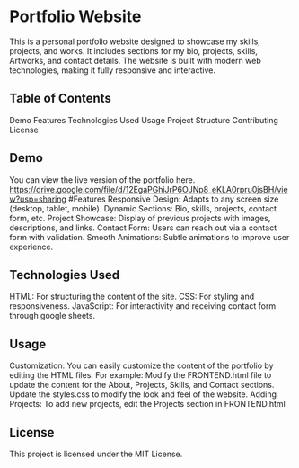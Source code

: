 # Portfolio Website

This is a personal portfolio website designed to showcase my skills, projects, and works. It includes sections for my bio, projects, skills, Artworks, and contact details. 
The website is built with modern web technologies, making it fully responsive and interactive.

## Table of Contents
Demo
Features
Technologies Used
Usage
Project Structure
Contributing
License

## Demo
You can view the live version of the portfolio here.
https://drive.google.com/file/d/12EgaPGhiJrP6OJNp8_eKLA0rpru0jsBH/view?usp=sharing
#Features
Responsive Design: Adapts to any screen size (desktop, tablet, mobile).
Dynamic Sections: Bio, skills, projects, contact form, etc.
Project Showcase: Display of previous projects with images, descriptions, and links.
Contact Form: Users can reach out via a contact form with validation.
Smooth Animations: Subtle animations to improve user experience.

## Technologies Used
HTML: For structuring the content of the site.
CSS: For styling and responsiveness.
JavaScript: For interactivity and receiving contact form through google sheets.

## Usage
Customization: You can easily customize the content of the portfolio by editing the HTML files.
For example:
   Modify the FRONTEND.html file to update the content for the About, Projects, Skills, and Contact sections.
   Update the styles.css to modify the look and feel of the website.
   Adding Projects: To add new projects, edit the Projects section in FRONTEND.html 
   
## License
This project is licensed under the MIT License.

